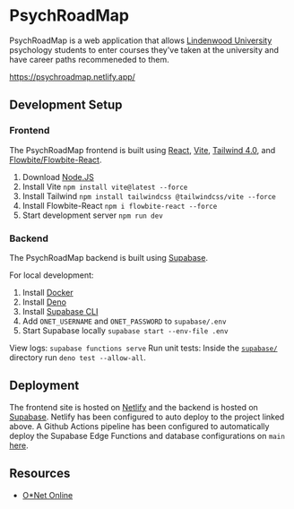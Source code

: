 # PsychRoadMap

PsychRoadMap is a web application that allows [Lindenwood University](https://www.lindenwood.edu/) psychology students to enter courses they've taken at the university and have career paths recommeneded to them.

<https://psychroadmap.netlify.app/>

## Development Setup

### Frontend

The PsychRoadMap frontend is built using [React](https://react.dev/), [Vite](https://vite.dev/), [Tailwind 4.0](https://tailwindcss.com/), and [Flowbite/Flowbite-React](https://flowbite.com/).

1. Download [Node.JS](https://nodejs.org/en)
2. Install Vite `npm install vite@latest --force`
3. Install Tailwind `npm install tailwindcss @tailwindcss/vite --force`
4. Install Flowbite-React `npm i flowbite-react --force`
5. Start development server `npm run dev`

### Backend

The PsychRoadMap backend is built using [Supabase](https://supabase.com/).

For local development:

1. Install [Docker](https://www.docker.com/)
2. Install [Deno](https://deno.com/)
3. Install [Supabase CLI](https://supabase.com/docs/guides/local-development/cli/getting-started?queryGroups=platform&platform=npx)
4. Add `ONET_USERNAME` and `ONET_PASSWORD` to `supabase/.env`
5. Start Supabase locally `supabase start --env-file .env`

View logs: `supabase functions serve`
Run unit tests: Inside the [`supabase/`](./supabase/) directory run `deno test --allow-all`.

## Deployment

The frontend site is hosted on [Netlify](https://www.netlify.com/) and the backend is hosted on [Supabase](https://supabase.com/). Netlify has been configured to auto deploy to the project linked above. A Github Actions pipeline has been configured to automatically deploy the Supabase Edge Functions and database configurations on `main` [here](.github/workflows/deploy-supabase.yml).

## Resources

- [O\*Net Online](https://www.onetonline.org/)
